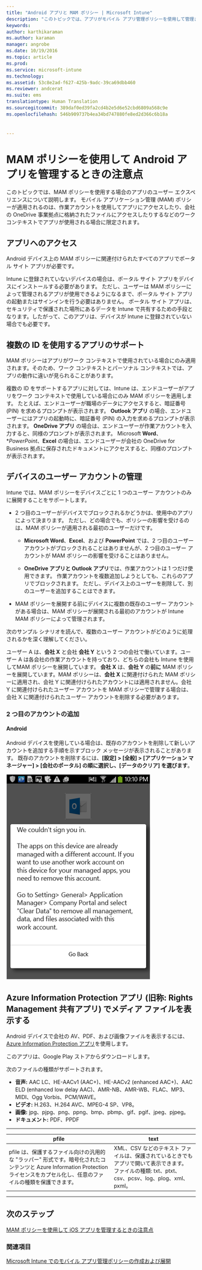 ```yaml
---
title: "Android アプリと MAM ポリシー | Microsoft Intune"
description: "このトピックでは、アプリがモバイル アプリ管理ポリシーを使用して管理されている場合に予想される結果について説明します。"
keywords: 
author: karthikaraman
ms.author: karaman
manager: angrobe
ms.date: 10/19/2016
ms.topic: article
ms.prod: 
ms.service: microsoft-intune
ms.technology: 
ms.assetid: 53c8e2ad-f627-425b-9adc-39ca69dbb460
ms.reviewer: andcerat
ms.suite: ems
translationtype: Human Translation
ms.sourcegitcommit: 389daf0ed39fa2cd4b2e5d6e52cbd6809a568c9e
ms.openlocfilehash: 546b909737b4ea34bd747880fe8ed2d366c6b18a


---
```


# MAM ポリシーを使用して Android アプリを管理するときの注意点
このトピックでは、MAM ポリシーを使用する場合のアプリのユーザー エクスペリエンスについて説明します。 モバイル アプリケーション管理 (MAM) ポリシーが適用されるのは、作業アカウントを使用してアプリにアクセスしたり、会社の OneDrive 事業拠点に格納されたファイルにアクセスしたりするなどのワーク コンテキストでアプリが使用される場合に限定されます。
##  アプリへのアクセス

Android デバイス上の MAM ポリシーに関連付けられたすべてのアプリでポータル サイト アプリが必要です。

Intune に登録されていないデバイスの場合は、ポータル サイト アプリをデバイスにインストールする必要があります。 ただし、ユーザーは MAM ポリシーによって管理されるアプリが使用できるようになるまで、ポータル サイト アプリの起動またはサインインを行う必要はありません。
ポータル サイト アプリは、セキュリティで保護された場所にあるデータを Intune で共有するための手段となります。したがって、このアプリは、デバイスが Intune に登録されていない場合でも必要です。


##  複数の ID を使用するアプリのサポート

MAM ポリシーはアプリがワーク コンテキストで使用されている場合にのみ適用されます。そのため、ワーク コンテキストとパーソナル コンテキストでは、アプリの動作に違いが見られることがあります。

複数の ID をサポートするアプリに対しては、Intune は、エンドユーザーがアプリをワーク コンテキストで使用している場合にのみ MAM ポリシーを適用します。  たとえば、エンドユーザーが職場のデータにアクセスすると、暗証番号 (PIN) を求めるプロンプトが表示されます。  **Outlook アプリ** の場合、エンドユーザーにはアプリの起動時に、暗証番号 (PIN) の入力を求めるプロンプトが表示されます。 **OneDrive アプリ** の場合は、エンドユーザーが作業アカウントを入力すると、同様のプロンプトが表示されます。  Microsoft **Word**、**PowerPoint*、**Excel** の場合は、エンドユーザーが会社の OneDrive for Business 拠点に保存されたドキュメントにアクセスすると、同様のプロンプトが表示されます。
##  デバイスのユーザー アカウントの管理

Intune では、MAM ポリシーをデバイスごとに 1 つのユーザー アカウントのみに展開することをサポートします。

* 2 つ目のユーザーがデバイスでブロックされるかどうかは、使用中のアプリによって決まります。 ただし、どの場合でも、ポリシーの影響を受けるのは、MAM ポリシーが適用される最初のユーザーだけです。

  * **Microsoft Word**、**Excel**、および **PowerPoint** では、2 つ目のユーザー アカウントがブロックされることはありませんが、2 つ目のユーザー アカウントが MAM ポリシーの影響を受けることはありません。

  * **OneDrive アプリと Outlook アプリ**では、作業アカウントは 1 つだけ使用できます。  作業アカウントを複数追加しようとしても、これらのアプリでブロックされます。  ただし、デバイス上のユーザーを削除して、別のユーザーを追加することはできます。


* MAM ポリシーを展開する前にデバイスに複数の既存のユーザー アカウントがある場合は、MAM ポリシーが展開される最初のアカウントが Intune MAM ポリシーによって管理されます。


次のサンプル シナリオを読んで、複数のユーザー アカウントがどのように処理されるかを深く理解してください。

ユーザー A は、**会社 X** と会社 **会社 Y** という 2 つの会社で働いています。ユーザー A は各会社の作業アカウントを持っており、どちらの会社も Intune を使用してMAM ポリシーを展開しています。 **会社 X** は、**会社 Y** の**前に** MAM ポリシーを展開しています。MAM ポリシーは、**会社 X** に関連付けられた MAM ポリシーに適用され、会社 Y に関連付けられたアカウントには適用されません。会社 Y に関連付けられたユーザー アカウントを MAM ポリシーで管理する場合は、会社 X に関連付けられたユーザー アカウントを削除する必要があります。
### 2 つ目のアカウントの追加
####  Android
Android デバイスを使用している場合は、既存のアカウントを削除して新しいアカウントを追加する手順を示すブロック メッセージが表示されることがあります。  既存のアカウントを削除するには、**[設定] &gt; [全般] &gt; [アプリケーション マネージャー] &gt; [会社のポータル] の順に選択し、[データのクリア] を選びます**。

![エラー メッセージとアカウントの削除手順のスクリーンショット](../media/AppManagement/Android_SwitchUser.png)

##  Azure Information Protection アプリ (旧称: Rights Management 共有アプリ) でメディア ファイルを表示する
Android デバイスで会社の AV、PDF、および画像ファイルを表示するには、[Azure Information Protection アプリ](https://play.google.com/store/apps/details?id=com.microsoft.ipviewer)を使用します。

このアプリは、Google Play ストアからダウンロードします。  

次のファイルの種類がサポートされます。

* **音声:** AAC LC、HE-AACv1 (AAC+)、HE-AACv2 (enhanced AAC+)、AAC ELD (enhanced low delay AAC)、AMR-NB、AMR-WB、FLAC、MP3、MIDI、Ogg Vorbis、PCM/WAVE。
* **ビデオ:** H.263、H.264 AVC、MPEG-4 SP、VP8。
* **画像:** jpg、pjpg、png、ppng、bmp、pbmp、gif、pgif、jpeg、pjpeg。
* **ドキュメント:** PDF、PPDF

------------
|**pfile**|**text**|
|----|----|
|pfile は、保護するファイル向けの汎用的な "ラッパー" 形式です。暗号化されたコンテンツと Azure Information Protection ライセンスをカプセル化し、任意のファイルの種類を保護できます。|XML、CSV などのテキスト ファイルは、保護されているときでもアプリで開いて表示できます。 ファイルの種類: txt、ptxt、csv、pcsv、log、plog、xml、pxml。|
---------------
## 次のステップ
[MAM ポリシーを使用して iOS アプリを管理するときの注意点](user-experience-for-mam-enabled-ios-apps-with-microsoft-intune.md)

### 関連項目
[Microsoft Intune でのモバイル アプリ管理ポリシーの作成および展開](create-and-deploy-mobile-app-management-policies-with-microsoft-intune.md)



<!--HONumber=Oct16_HO3-->


